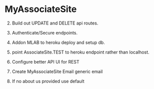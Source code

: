 # MyAssociateSite

2. Build out UPDATE and DELETE api routes.

3. Authenticate/Secure endpoints.

4. Addon MLAB to heroku deploy and setup db.

5. point AssociateSite.TEST to heroku endpoint rather than localhost.

6. Configure better API UI for REST



2. Create MyAssociateSite Email generic email

4. If no about us provided use default
